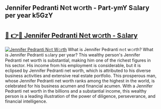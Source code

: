 ## Jennifer Pedranti N𝚎t w𝚘rth - Part-ymY S𝚊lary per year k5GzY

# <h2><a href="http://gc1zhz.nevu.top/?p=Jennifer+Pedranti">🔗 👉🔴 Jennifer Pedranti N𝚎t w𝚘rth - S𝚊lary</a></h2>

[![Jennifer Pedranti N𝚎t W𝚘rth](https://i.imgur.com/Oavwk0R.jpeg)](http://gc1zhz.nevu.top/?p=Jennifer+Pedranti)
What is Jennifer Pedranti n𝚎t w𝚘rth? What is Jennifer Pedranti s𝚊lary per year?
This wealthy person's Jennifer Pedranti net worth is substantial, making him one of the richest figures in his sector. His income from his employment is considerable, but it is eclipsed by Jennifer Pedranti net worth, which is attributed to his diverse business activities and extensive real estate portfolio. This prosperous man, whose Jennifer Pedranti net worth ranks among the highest in the world, is celebrated for his business acumen and financial acumen. With a Jennifer Pedranti net worth in the billions and a substantial income, this wealthy person is a leading illustration of the power of diligence, perseverance, and financial intelligence.
